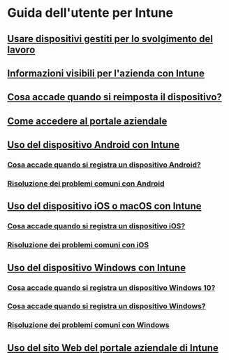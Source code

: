 # Guida dell'utente per Intune
## [Usare dispositivi gestiti per lo svolgimento del lavoro](use-managed-devices-to-get-work-done.md)
## [Informazioni visibili per l'azienda con Intune](what-info-can-your-company-see-when-you-enroll-your-device-in-intune.md)
## [Cosa accade quando si reimposta il dispositivo?](what-happens-if-you-reset-your-device-cpwebsite.md)
## [Come accedere al portale aziendale](sign-in-to-the-company-portal.md)
## [Uso del dispositivo Android con Intune](using-your-android-device-with-intune.md)
### [Cosa accade quando si registra un dispositivo Android?](what-happens-if-you-install-the-company-portal-app-and-enroll-your-device-in-intune-android.md)
### [Risoluzione dei problemi comuni con Android](troubleshoot-your-device-android.md)
## [Uso del dispositivo iOS o macOS con Intune](using-your-iOS-or-macOS-device-with-intune.md)
### [Cosa accade quando si registra un dispositivo iOS?](what-happens-if-you-install-the-company-portal-app-and-enroll-your-device-in-intune-ios.md)
### [Risoluzione dei problemi comuni con iOS](troubleshoot-your-device-iOS.md)
## [Uso del dispositivo Windows con Intune](using-your-windows-device-with-intune.md)
### [Cosa accade quando si registra un dispositivo Windows 10?](what-happens-if-you-install-the-company-portal-app-and-enroll-your-device-in-intune-windows10.md)
### [Cosa accade quando si registra un dispositivo Windows?](what-happens-if-you-install-the-company-portal-app-and-enroll-your-device-in-intune-windows.md)
### [Risoluzione dei problemi comuni con Windows](troubleshoot-your-device-windows.md)
## [Uso del sito Web del portale aziendale di Intune](using-the-intune-company-portal-website.md)
